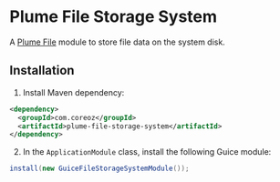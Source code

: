 Plume File Storage System
===========================

A [Plume File](../) module to store file data on the system disk.

Installation
------------
1. Install Maven dependency:
```xml
<dependency>
  <groupId>com.coreoz</groupId>
  <artifactId>plume-file-storage-system</artifactId>
</dependency>
```
2. In the `ApplicationModule` class, install the following Guice module:
```java
install(new GuiceFileStorageSystemModule());
```
